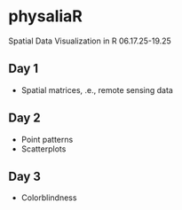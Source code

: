 # physaliaR
Spatial Data Visualization in R 06.17.25-19.25
## Day 1
+ Spatial matrices, .e., remote sensing data

## Day 2
+ Point patterns
+ Scatterplots

## Day 3
+ Colorblindness
